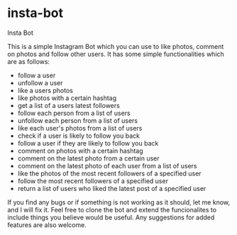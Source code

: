 # insta-bot
Insta Bot

This is a simple Instagram Bot which you can use to like photos, comment on photos and follow other users. It has some simple functionalities which are as follows:

- follow a user
- unfollow a user
- like a users photos
- like photos with a certain hashtag
- get a list of a users latest followers
- follow each person from a list of users
- unfollow each person from a list of users
- like each user's photos from a list of users
- check if a user is likely to follow you back
- follow a user if they are likely to follow you back
- comment on photos with a certain hashtag
- comment on the latest photo from a certain user
- comment on the latest photo of each user from a list of users
- like the photos of the most recent followers of a specified user
- follow the most recent followers of a specified user
- return a list of users who liked the latest post of a specified user

If you find any bugs or if something is not working as it should, let me know, and I will fix it. Feel free to clone the bot and extend the funcionalites to include things you believe would be useful. Any suggestions for added features are also welcome.
